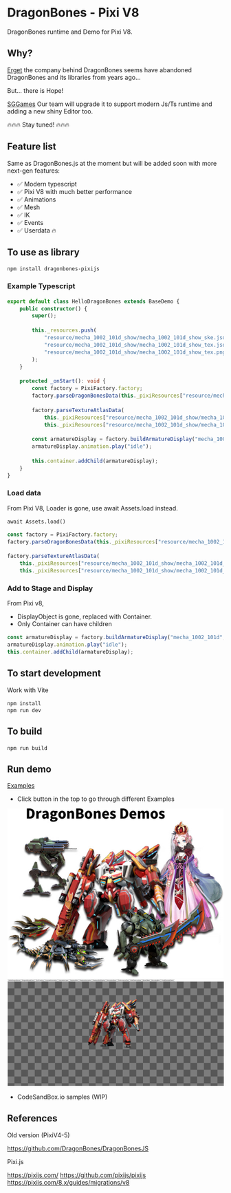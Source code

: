 # DragonBones - Pixi V8
DragonBones runtime and Demo for Pixi V8.

## Why?
[Erget](https://egret.com) the company behind DragonBones seems have abandoned DragonBones and its libraries from years ago...

But... there is Hope!

[SGGames](https://sggame.us) Our team will upgrade it to support modern Js/Ts runtime and adding a new shiny Editor too. 

🔥🔥🔥 Stay tuned! 🔥🔥🔥

## Feature list
Same as DragonBones.js at the moment but will be added soon with more next-gen features:

- ✅ Modern typescript
- ✅ Pixi V8 with much better performance
- ✅ Animations
- ✅ Mesh
- ✅ IK
- ✅ Events
- ✅ Userdata
🔥



## To use as library
```
npm install dragonbones-pixijs
```
### Example Typescript
```typescript
export default class HelloDragonBones extends BaseDemo {
    public constructor() {
        super();

        this._resources.push(
            "resource/mecha_1002_101d_show/mecha_1002_101d_show_ske.json",
            "resource/mecha_1002_101d_show/mecha_1002_101d_show_tex.json",
            "resource/mecha_1002_101d_show/mecha_1002_101d_show_tex.png"
        );
    }

    protected _onStart(): void {
        const factory = PixiFactory.factory;
        factory.parseDragonBonesData(this._pixiResources["resource/mecha_1002_101d_show/mecha_1002_101d_show_ske.json"]);

        factory.parseTextureAtlasData(
            this._pixiResources["resource/mecha_1002_101d_show/mecha_1002_101d_show_tex.json"],
            this._pixiResources["resource/mecha_1002_101d_show/mecha_1002_101d_show_tex.png"]);

        const armatureDisplay = factory.buildArmatureDisplay("mecha_1002_101d", "mecha_1002_101d_show")!;
        armatureDisplay.animation.play("idle");

        this.container.addChild(armatureDisplay);
    }
}
```

### Load data
From Pixi V8, Loader is gone, use await Assets.load instead.
```
await Assets.load()
```
```typescript
const factory = PixiFactory.factory;
factory.parseDragonBonesData(this._pixiResources["resource/mecha_1002_101d_show/mecha_1002_101d_show_ske.json"]);

factory.parseTextureAtlasData(
    this._pixiResources["resource/mecha_1002_101d_show/mecha_1002_101d_show_tex.json"],
    this._pixiResources["resource/mecha_1002_101d_show/mecha_1002_101d_show_tex.png"]);
```

### Add to Stage and Display
From Pixi v8, 
- DisplayObject is gone, replaced with Container.
- Only Container can have children

```typescript
const armatureDisplay = factory.buildArmatureDisplay("mecha_1002_101d", "mecha_1002_101d_show")!;
armatureDisplay.animation.play("idle");
this.container.addChild(armatureDisplay);
```

## To start development
Work with Vite

```
npm install
npm run dev
```

## To build
```
npm run build
```

## Run demo
[Examples](https://sggames.github.io/DragonBones-Pixi/)

- Click button in the top to go through different Examples

![ScreenshotAll](./public/screenshots/screenshot-all.jpg)
![Screenshot](./public/screenshots/screenshot-01.png)

- CodeSandBox.io samples (WIP)


## References
Old version (PixiV4-5)

https://github.com/DragonBones/DragonBonesJS

Pixi.js

https://pixijs.com/
https://github.com/pixijs/pixijs
https://pixijs.com/8.x/guides/migrations/v8